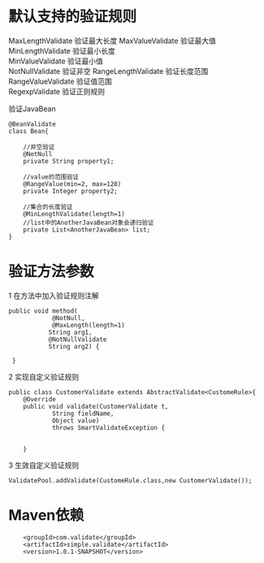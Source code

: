 
# 默认支持的验证规则

MaxLengthValidate           验证最大长度
MaxValueValidate	        验证最大值	
MinLengthValidate        	验证最小长度	
MinValueValidate        	验证最小值	
NotNullValidate	            验证非空
RangeLengthValidate	        验证长度范围	
RangeValueValidate	        验证值范围	
RegexpValidate	            验证正则规则


验证JavaBean

```
@BeanValidate
class Bean{
    
    //非空验证
    @NotNull
    private String property1;
     
    //value的范围验证
    @RangeValue(min=2, max=120)
    private Integer property2;
 
    //集合的长度验证
    @MinLengthValidate(length=1)
    //list中的AnotherJavaBean对象会递归验证
    private List<AnotherJavaBean> list;
}

```

# 验证方法参数

1 在方法中加入验证规则注解

``` 
public void method(
            @NotNull,
            @MaxLength(length=1)
           String arg1,
           @NotNullValidate
           String arg2) {
    
 }
```

2 实现自定义验证规则

```
public class CustomerValidate extends AbstractValidate<CustomeRule>{
    @Override
    public void validate(CustomerValidate t,
            String fieldName,
            Object value)
            throws SmartValidateException {
             
        
    }
```

3 生效自定义验证规则
```
ValidatePool.addValidate(CustomeRule.class,new CustomerValidate());
```



# Maven依赖

```
    <groupId>com.validate</groupId>
    <artifactId>simple.validate</artifactId>
    <version>1.0.1-SNAPSHOT</version>
```
